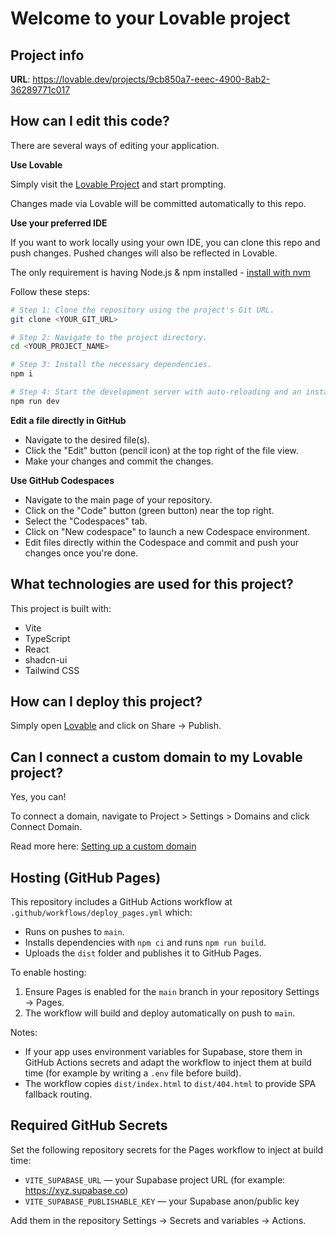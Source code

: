 # Welcome to your Lovable project

## Project info

**URL**: https://lovable.dev/projects/9cb850a7-eeec-4900-8ab2-36289771c017

## How can I edit this code?

There are several ways of editing your application.

**Use Lovable**

Simply visit the [Lovable Project](https://lovable.dev/projects/9cb850a7-eeec-4900-8ab2-36289771c017) and start prompting.

Changes made via Lovable will be committed automatically to this repo.

**Use your preferred IDE**

If you want to work locally using your own IDE, you can clone this repo and push changes. Pushed changes will also be reflected in Lovable.

The only requirement is having Node.js & npm installed - [install with nvm](https://github.com/nvm-sh/nvm#installing-and-updating)

Follow these steps:

```sh
# Step 1: Clone the repository using the project's Git URL.
git clone <YOUR_GIT_URL>

# Step 2: Navigate to the project directory.
cd <YOUR_PROJECT_NAME>

# Step 3: Install the necessary dependencies.
npm i

# Step 4: Start the development server with auto-reloading and an instant preview.
npm run dev
```

**Edit a file directly in GitHub**

- Navigate to the desired file(s).
- Click the "Edit" button (pencil icon) at the top right of the file view.
- Make your changes and commit the changes.

**Use GitHub Codespaces**

- Navigate to the main page of your repository.
- Click on the "Code" button (green button) near the top right.
- Select the "Codespaces" tab.
- Click on "New codespace" to launch a new Codespace environment.
- Edit files directly within the Codespace and commit and push your changes once you're done.

## What technologies are used for this project?

This project is built with:

- Vite
- TypeScript
- React
- shadcn-ui
- Tailwind CSS

## How can I deploy this project?

Simply open [Lovable](https://lovable.dev/projects/9cb850a7-eeec-4900-8ab2-36289771c017) and click on Share -> Publish.

## Can I connect a custom domain to my Lovable project?

Yes, you can!

To connect a domain, navigate to Project > Settings > Domains and click Connect Domain.

Read more here: [Setting up a custom domain](https://docs.lovable.dev/tips-tricks/custom-domain#step-by-step-guide)

Hosting (GitHub Pages)
----------------------

This repository includes a GitHub Actions workflow at `.github/workflows/deploy_pages.yml` which:

- Runs on pushes to `main`.
- Installs dependencies with `npm ci` and runs `npm run build`.
- Uploads the `dist` folder and publishes it to GitHub Pages.

To enable hosting:

1. Ensure Pages is enabled for the `main` branch in your repository Settings → Pages.
2. The workflow will build and deploy automatically on push to `main`.

Notes:

- If your app uses environment variables for Supabase, store them in GitHub Actions secrets and adapt the workflow to inject them at build time (for example by writing a `.env` file before build).
- The workflow copies `dist/index.html` to `dist/404.html` to provide SPA fallback routing.

Required GitHub Secrets
-----------------------

Set the following repository secrets for the Pages workflow to inject at build time:

- `VITE_SUPABASE_URL` — your Supabase project URL (for example: https://xyz.supabase.co)
- `VITE_SUPABASE_PUBLISHABLE_KEY` — your Supabase anon/public key

Add them in the repository Settings → Secrets and variables → Actions.
